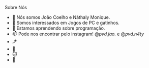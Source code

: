 Sobre Nós 
- 👋 Nós somos João Coelho e Náthaly Monique.
- 👀 Somos interessados em Jogos de PC e gatinhos.
- 🌱 Estamos aprendendo sobre programação.
- 📫 Pode nos encontrar pelo instagram! @_pvd.jao._ e @_pvd.n4ty_
- :kite:
- :crescent_moon:
- :cat:
- :hamster:

